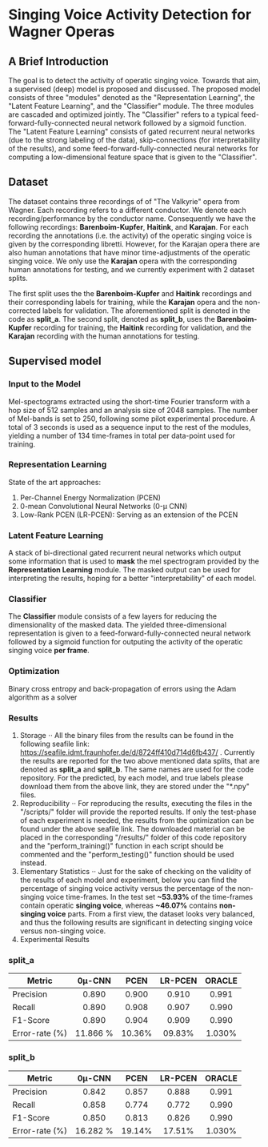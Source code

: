 # Singing Voice Activity Detection for Wagner Operas
## A Brief Introduction
The goal is to detect the activity of operatic singing voice. Towards that aim, a supervised (deep) model
is proposed and discussed. The proposed model consists of three "modules" denoted as the "Representation Learning",
the "Latent Feature Learning", and the "Classifier" module. The three modules are cascaded and optimized jointly.
The "Classifier" refers to a typical feed-forward-fully-connected neural network followed by a sigmoid function.
The "Latent Feature Learning" consists of gated recurrent neural networks (due to the strong labeling of the data),
skip-connections (for interpretability of the results), and some feed-forward-fully-connected neural networks
for computing a low-dimensional feature space that is given to the "Classifier".

## Dataset
The dataset contains three recordings of of "The Valkyrie" opera from Wagner. Each recording refers to a different
conductor. We denote each recording/performance by the conductor name. Consequently we have the following recordings:
**Barenboim-Kupfer**, **Haitink**, and **Karajan**. For each recording the annotations (i.e. the activity) of the operatic
singing voice is given by the corresponding libretti. However, for the Karajan opera there are also human annotations
that have minor time-adjustments of the operatic singing voice. We only use the **Karajan** opera with the corresponding
human annotations for testing, and we currently experiment with 2 dataset splits. 

The first split uses the the  **Barenboim-Kupfer** and **Haitink** recordings and their corresponding labels for training,
while the **Karajan** opera and the non-corrected labels for validation. The aforementioned split is denoted in the
code as **split_a**. The second split, denoted as **split_b**, uses the **Barenboim-Kupfer** recording for training,
the **Haitink** recording for validation, and the **Karajan** recording with the human annotations for testing.


## Supervised model
### Input to the Model
Mel-spectograms extracted using the short-time Fourier transform with a hop size of 512 samples and an analysis size of 2048 samples.
The number of Mel-bands is set to 250, following some pilot experimental procedure. A total of 3 seconds is used as a
sequence input to the rest of the modules, yielding a number of 134 time-frames in total per data-point used for training.
### Representation Learning
State of the art approaches:
1. Per-Channel Energy Normalization (PCEN)
2. 0-mean Convolutional Neural Networks (0-μ CNN)
3. Low-Rank PCEN (LR-PCEN): Serving as an extension of the PCEN
### Latent Feature Learning
A stack of bi-directional gated recurrent neural networks which output some information that is used to **mask** the
mel spectrogram provided by the **Representation Learning** module. The masked output can be used for interpreting
the results, hoping for a better "interpretability" of each model.
### Classifier
The **Classifier** module consists of a few layers for reducing the dimensionality of the masked data. The yielded
three-dimensional representation is given to a feed-forward-fully-connected neural network followed by a sigmoid function
for outputing the activity of the operatic singing voice **per frame**.
### Optimization
Binary cross entropy and back-propagation of errors using the Adam algorithm as a solver


### Results
1. Storage
⋅⋅ All the binary files from the results can be found in the following seafile link: https://seafile.idmt.fraunhofer.de/d/8724ff410d714d6fb437/ .
Currently the results are reported for the two above mentioned data splits, that are denoted as **split_a** and **split_b**.
The same names are used for the code repository. For the predicted, by each model, and true labels please download them
from the above link, they are stored under the "*.npy" files.
2. Reproducibility
⋅⋅ For reproducing the results, executing the files in the "/scripts/" folder will provide the reported
results. If only the test-phase of each experiment is needed, the results from the optimization can be found under
the above seafile link. The downloaded material can be placed in the corresponding "/results/" folder of this code
repository and the "perform_training()" function in each script should be commented and the "perform_testing()" function
should be used instead.
3. Elementary Statistics
⋅⋅ Just for the sake of checking on the validity of the results of each model and experiment, below you can find the percentage
of singing voice activity versus the percentage of the non-singing voice time-frames.
In the test set **~53.93%** of the time-frames contain operatic **singing voice**, whereas **~46.07%** contains **non-singing voice**
parts. From a first view, the dataset looks very balanced, and thus the following results are significant in
detecting singing voice versus non-singing voice.
4. Experimental Results

### **split_a**
| Metric         | 0μ-CNN    | PCEN    | LR-PCEN  |  ORACLE  |
| ---------------|:---------:|:-------:|:--------:|:--------:|
| Precision      | 0.890     | 0.900   | 0.910    |0.991     |
| Recall         | 0.890     | 0.908   | 0.907    |0.990     |
| F1-Score       | 0.890     | 0.904   | 0.909    |0.990     |
| Error-rate (%) | 11.866 %  | 10.36%  | 09.83%   |1.030%    |

### **split_b**
| Metric         | 0μ-CNN    | PCEN    | LR-PCEN  |  ORACLE  |
| ---------------|:---------:|:-------:|:--------:|:--------:|
| Precision      | 0.842     | 0.857   | 0.888    |0.991     |
| Recall         | 0.858     | 0.774   | 0.772    |0.990     |
| F1-Score       | 0.850     | 0.813   | 0.826    |0.990     |
| Error-rate (%) | 16.282 %  | 19.14%  | 17.51%   |1.030%    |



